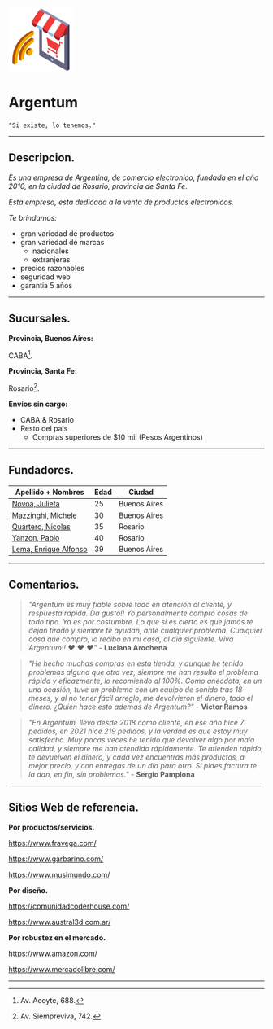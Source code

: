 <!--
Comentarios.
-->

![Logo](./Icon%20by%20Chanut%20is%20Industries%20on%20freeicons.io.png "Icon by Chanut is Industries on freeicons.io")

# Argentum

    "Si existe, lo tenemos."

--- 

## Descripcion.

*Es una empresa de Argentina, de comercio electronico, fundada en el año 2010, en la ciudad de Rosario, provincia de Santa Fe.*

*Esta empresa, esta dedicada a la venta de productos electronicos.*

*Te brindamos:*

- gran variedad de productos
- gran variedad de marcas
    - nacionales
    - extranjeras
- precios razonables 
- seguridad web
- garantia 5 años

--- 

## Sucursales.

**Provincia, Buenos Aires:** 

CABA[^1].

**Provincia, Santa Fe:** 

Rosario[^2].

**Envios sin cargo:**

- CABA & Rosario
- Resto del pais
    - Compras superiores de $10 mil (Pesos Argentinos)

--- 

## Fundadores.

| Apellido + Nombres        | Edad  | Ciudad           |
|---------------------------|-------|------------------|
| [Novoa, Julieta](https://github.com/julietanovoa "@julietanovoa")            | 25    | Buenos Aires     |
| [Mazzinghi, Michele](http://github.com/Mikimazz "@Mikimazz")                 | 30    | Buenos Aires     |
| [Quartero, Nicolas](https://github.com/nicoquartero "@nicoquartero")         | 35    | Rosario          |
| [Yanzon, Pablo](https://github.com/yanzonpablo "@yanzonpablo")               | 40    | Rosario          |
| [Lema, Enrique Alfonso](https://github.com/EnriqueAlfonso "@EnriqueAlfonso") | 39    | Buenos Aires     |

--- 

## Comentarios.

> *"Argentum es muy fiable sobre todo en atención al cliente, y respuesta rápida. Da gusto!! Yo personalmente compro cosas de todo tipo. Ya es por costumbre. Lo que si es cierto es que jamás te dejan tirado y siempre te ayudan, ante cualquier problema. Cualquier cosa que compro, lo recibo en mi casa, al dia siguiente. Viva Argentum!! :heart: :heart: :heart:"* - **Luciana Arochena** 

> *"He hecho muchas compras en esta tienda, y aunque he tenido problemas alguna que otra vez, siempre me han resulto el problema rápida y eficazmente, lo recomiendo al 100%. Como anécdota, en un una ocasión, tuve un problema con un equipo de sonido tras 18 meses, y al no tener fácil arreglo, me devolvieron el dinero, todo el dinero. ¿Quien hace esto ademas de Argentum?"* - **Victor Ramos**

> *"En Argentum, llevo desde 2018 como cliente, en ese año hice 7 pedidos, en 2021 hice 219 pedidos, y la verdad es que estoy muy satisfecho. Muy pocas veces he tenido que devolver algo por mala calidad, y siempre me han atendido rápidamente. Te atienden rápido, te devuelven el dinero, y cada vez encuentras más productos, a mejor precio, y con entregas de un día para otro. Si pides factura te la dan, en fin, sin problemas."* - **Sergio Pamplona**

---

## Sitios Web de referencia.

**Por productos/servicios.**

https://www.fravega.com/

https://www.garbarino.com/

https://www.musimundo.com/

**Por diseño.**

https://comunidadcoderhouse.com/

https://www.austral3d.com.ar/

**Por robustez en el mercado.**

https://www.amazon.com/

https://www.mercadolibre.com/

--- 

[^1]: Av. Acoyte, 688.

[^2]: Av. Siempreviva, 742.
